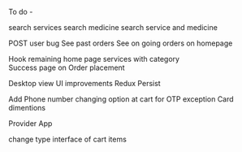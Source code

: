 To do -

search services
search medicine
search service and medicine

POST user bug
See past orders
See on going orders on homepage

Hook remaining home page services with category  
Success page on Order placement

Desktop view
UI improvements
Redux Persist

Add Phone number changing option at cart for OTP exception
Card dimentions

Provider App

change type interface of cart items
